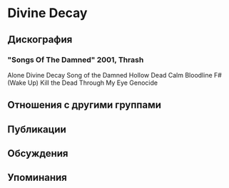 # Divine Decay



## Дискография

### "Songs Of The Damned" 2001, Thrash

Alone 
Divine Decay 
Song of the Damned 
Hollow 
Dead Calm 
Bloodline 
F# (Wake Up) 
Kill the Dead 
Through My Eye 
Genocide


## Отношения с другими группами


## Публикации


## Обсуждения


## Упоминания

